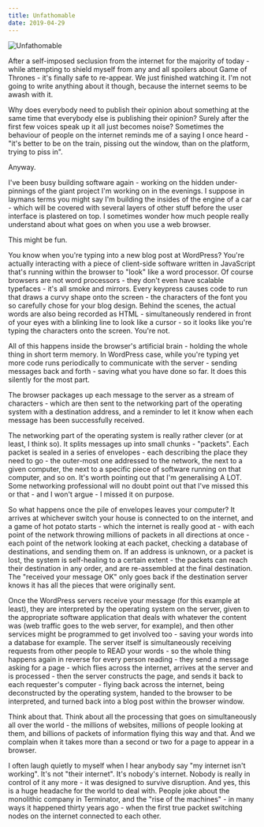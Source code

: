 ```yaml
---
title: Unfathomable
date: 2019-04-29
---
```


![Unfathomable](https://source.unsplash.com/di8ognBauG0/1600x900)

After a self-imposed seclusion from the internet for the majority of today - while attempting to shield myself from any and all spoilers about Game of Thrones - it's finally safe to re-appear. We just finished watching it. I'm not going to write anything about it though, because the internet seems to be awash with it.

Why does everybody need to publish their opinion about something at the same time that everybody else is publishing their opinion? Surely after the first few voices speak up it all just becomes noise? Sometimes the behaviour of people on the internet reminds me of a saying I once heard - "it's better to be on the train, pissing out the window, than on the platform, trying to piss in".

Anyway.

I've been busy building software again - working on the hidden under-pinnings of the giant project I'm working on in the evenings. I suppose in laymans terms you might say I'm building the insides of the engine of a car - which will be covered with several layers of other stuff before the user interface is plastered on top. I sometimes wonder how much people really understand about what goes on when you use a web browser.

This might be fun.

You know when you're typing into a new blog post at WordPress? You're actually interacting with a piece of client-side software written in JavaScript that's running within the browser to "look" like a word processor. Of course browsers are not word processors - they don't even have scalable typefaces - it's all smoke and mirrors. Every keypress causes code to run that draws a curvy shape onto the screen - the characters of the font you so carefully chose for your blog design. Behind the scenes, the actual words are also being recorded as HTML - simultaneously rendered in front of your eyes with a blinking line to look like a cursor - so it looks like you're typing the characters onto the screen. You're not.

All of this happens inside the browser's artificial brain - holding the whole thing in short term memory. In WordPress case, while you're typing yet more code runs periodically to communicate with the server - sending messages back and forth - saving what you have done so far. It does this silently for the most part.

The browser packages up each message to the server as a stream of characters - which are then sent to the networking part of the operating system with a destination address, and a reminder to let it know when each message has been successfully received.

The networking part of the operating system is really rather clever (or at least, I think so). It splits messages up into small chunks - "packets". Each packet is sealed in a series of envelopes - each describing the place they need to go - the outer-most one addressed to the network, the next to a given computer, the next to a specific piece of software running on that computer, and so on. It's worth pointing out that I'm generalising A LOT. Some networking professional will no doubt point out that I've missed this or that - and I won't argue - I missed it on purpose.

So what happens once the pile of envelopes leaves your computer? It arrives at whichever switch your house is connected to on the internet, and a game of hot potato starts - which the internet is really good at - with each point of the network throwing millions of packets in all directions at once - each point of the network looking at each packet, checking a database of destinations, and sending them on. If an address is unknown, or a packet is lost, the system is self-healing to a certain extent - the packets can reach their destination in any order, and are re-assembled at the final destination. The "received your message OK" only goes back if the destination server knows it has all the pieces that were originally sent.

Once the WordPress servers receive your message (for this example at least), they are interpreted by the operating system on the server, given to the appropriate software application that deals with whatever the content was (web traffic goes to the web server, for example), and then other services might be programmed to get involved too - saving your words into a database for example. The server itself is simultaneously receiving requests from other people to READ your words - so the whole thing happens again in reverse for every person reading - they send a message asking for a page - which flies across the internet, arrives at the server and is processed - then the server constructs the page, and sends it back to each requester's computer - flying back across the internet, being deconstructed by the operating system, handed to the browser to be interpreted, and turned back into a blog post within the browser window. 

Think about that. Think about all the processing that goes on simultaneously all over the world - the millions of websites, millions of people looking at them, and billions of packets of information flying this way and that. And we complain when it takes more than a second or two for a page to appear in a browser.

I often laugh quietly to myself when I hear anybody say "my internet isn't working". It's not "their internet". It's nobody's internet. Nobody is really in control of it any more - it was designed to survive disruption. And yes, this is a huge headache for the world to deal with. People joke about the monolithic company in Terminator, and the "rise of the machines" - in many ways it happened thirty years ago - when the first true packet switching nodes on the internet connected to each other.
